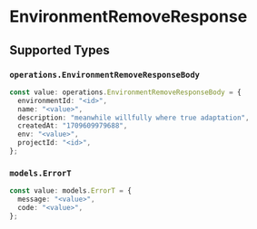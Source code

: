 # EnvironmentRemoveResponse


## Supported Types

### `operations.EnvironmentRemoveResponseBody`

```typescript
const value: operations.EnvironmentRemoveResponseBody = {
  environmentId: "<id>",
  name: "<value>",
  description: "meanwhile willfully where true adaptation",
  createdAt: "1709609979688",
  env: "<value>",
  projectId: "<id>",
};
```

### `models.ErrorT`

```typescript
const value: models.ErrorT = {
  message: "<value>",
  code: "<value>",
};
```

